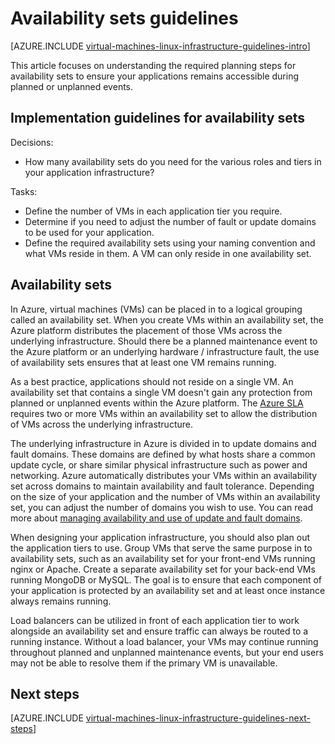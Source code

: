 <properties
    pageTitle="Availability Set Guidelines | Azure"
    description="Learn about the key design and implementation guidelines for deploying Availability Sets in Azure infrastructure services."
    documentationcenter=""
    services="virtual-machines-linux"
    author="iainfoulds"
    manager="timlt"
    editor=""
    tags="azure-resource-manager" />
<tags
    ms.assetid="24f1d91c-8cc0-4251-bb67-ac4c4c37e8cd"
    ms.service="virtual-machines-linux"
    ms.workload="infrastructure-services"
    ms.tgt_pltfrm="vm-linux"
    ms.devlang="na"
    ms.topic="article"
    ms.date="09/08/2016"
    wacn.date=""
    ms.author="iainfou" />

# Availability sets guidelines
[AZURE.INCLUDE [virtual-machines-linux-infrastructure-guidelines-intro](../../includes/virtual-machines-linux-infrastructure-guidelines-intro.md)]

This article focuses on understanding the required planning steps for availability sets to ensure your applications remains accessible during planned or unplanned events.

## Implementation guidelines for availability sets
Decisions:

* How many availability sets do you need for the various roles and tiers in your application infrastructure?

Tasks:

* Define the number of VMs in each application tier you require.
* Determine if you need to adjust the number of fault or update domains to be used for your application.
* Define the required availability sets using your naming convention and what VMs reside in them. A VM can only reside in one availability set. 

## Availability sets
In Azure, virtual machines (VMs) can be placed in to a logical grouping called an availability set. When you create VMs within an availability set, the Azure platform distributes the placement of those VMs across the underlying infrastructure. Should there be a planned maintenance event to the Azure platform or an underlying hardware / infrastructure fault, the use of availability sets ensures that at least one VM remains running.

As a best practice, applications should not reside on a single VM. An availability set that contains a single VM doesn't gain any protection from planned or unplanned events within the Azure platform. The [Azure SLA](/support/legal/sla/virtual-machines) requires two or more VMs within an availability set to allow the distribution of VMs across the underlying infrastructure.

The underlying infrastructure in Azure is divided in to update domains and fault domains. These domains are defined by what hosts share a common update cycle, or share similar physical infrastructure such as power and networking. Azure automatically distributes your VMs within an availability set across domains to maintain availability and fault tolerance. Depending on the size of your application and the number of VMs within an availability set, you can adjust the number of domains you wish to use. You can read more about [managing availability and use of update and fault domains](/documentation/articles/virtual-machines-linux-manage-availability/).

When designing your application infrastructure, you should also plan out the application tiers to use. Group VMs that serve the same purpose in to availability sets, such as an availability set for your front-end VMs running nginx or Apache. Create a separate availability set for your back-end VMs running MongoDB or MySQL. The goal is to ensure that each component of your application is protected by an availability set and at least once instance always remains running.

Load balancers can be utilized in front of each application tier to work alongside an availability set and ensure traffic can always be routed to a running instance. Without a load balancer, your VMs may continue running throughout planned and unplanned maintenance events, but your end users may not be able to resolve them if the primary VM is unavailable.

## Next steps
[AZURE.INCLUDE [virtual-machines-linux-infrastructure-guidelines-next-steps](../../includes/virtual-machines-linux-infrastructure-guidelines-next-steps.md)]

